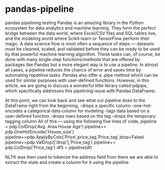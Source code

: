 # pandas-pipeline
pandas pipelining testing
Pandas is an amazing library in the Python ecosystem for data analytics and machine learning. They form the perfect bridge between the data world, where Excel/CSV files and SQL tables live, and the modeling world where Scikit-learn or TensorFlow perform their magic.
A data science flow is most often a sequence of steps — datasets must be cleaned, scaled, and validated before they can be ready to be used by that powerful machine learning algorithm.
These tasks can, of course, be done with many single-step functions/methods that are offered by packages like Pandas but a more elegant way is to use a pipeline. In almost all cases, a pipeline reduces the chance of error and saves time by automating repetitive tasks.
Pandas also offer a .pipe method which can be used for similar purposes with user-defined functions. However, in this article, we are going to discuss a wonderful little library called pdpipe, which specifically addresses this pipelining issue with Pandas DataFrame.


At this point, we can look back and see what our pipeline does to the DataFrame right from the beginning,
-drops a specific column
-one-hot-encodes a categorical data column for modeling
-tags data based on a user-defined function
-drops rows based on the tag
-drops the temporary tagging column
All of this — using the following five lines of code,
pipeline = pdp.ColDrop('Avg. Area House Age')
pipeline+= pdp.OneHotEncode('House_size')
pipeline+=pdp.ApplyByCols('Price',price_tag,'Price_tag',drop=False)
pipeline+=pdp.ValDrop(['drop'],'Price_tag')
pipeline+= pdp.ColDrop('Price_tag')
df5 = pipeline(df)

NLTK was then used to tokenize the address field
from there we are able to extract the state and create a column for it using the pipeline